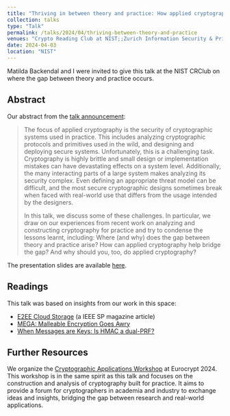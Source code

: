 ```yaml
---
title: "Thriving in between theory and practice: How applied cryptography bridges the gap"
collection: talks
type: "Talk"
permalink: /talks/2024/04/thriving-between-theory-and-practice
venues: "Crypto Reading Club at NIST;;Zurich Information Security & Privacy Center at ETH Zurich"
date: 2024-04-03
location: "NIST"
---
```


Matilda Backendal and I were invited to give this talk at the NIST CRClub on where the gap between theory and practice occurs.

## Abstract
Our abstract from the [talk announcement](https://csrc.nist.gov/presentations/2024/crclub-2024-04-03):

> The focus of applied cryptography is the security of cryptographic systems used in practice. This includes analyzing cryptographic protocols and primitives used in the wild, and designing and deploying secure systems. Unfortunately, this is a challenging task. Cryptography is highly brittle and small design or implementation mistakes can have devastating effects on a system level. Additionally, the many interacting parts of a large system makes analyzing its security complex. Even defining an appropriate threat model can be difficult, and the most secure cryptographic designs sometimes break when faced with real-world use that differs from the usage intended by the designers.
>
> In this talk, we discuss some of these challenges. In particular, we draw on our experiences from recent work on analyzing and constructing cryptography for practice and try to condense the lessons learnt, including: Where (and why) does the gap between theory and practice arise? How can applied cryptography help bridge the gap? And why should you, too, do applied cryptography?

The presentation slides are available [here](/files/2024-04-03_thriving_between_theory_and_practice.pdf).

## Readings

This talk was based on insights from our work in this space:
- [E2EE Cloud Storage](https://static.cryptanalysis.fun/papers/e2ee-cloud-storage.pdf) (a IEEE SP magazine article)
- [MEGA: Malleable Encryption Goes Awry](https://ia.cr/2022/959)
- [When Messages are Keys: Is HMAC a dual-PRF?](https://eprint.iacr.org/2023/861)

## Further Resources

We organize the [Cryptographic Applications Workshop](https://caw.cryptanalysis.fun/) at Eurocrypt 2024. This workshop is in the same spirit as this talk and focuses on the construction and analysis of cryptography built for practice.
It aims to provide a forum for cryptographers in academia and industry to exchange ideas and insights, bridging the gap between research and real-world applications.
